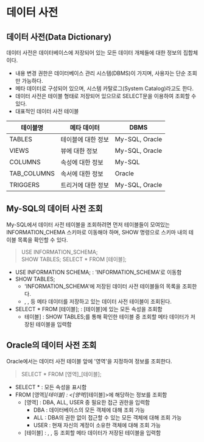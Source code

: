 # 데이터 사전
## 데이터 사전(Data Dictionary)
데이터 사전은 데이터베이스에 저장되어 있는 모든 데이터 개체들에 대한 정보의 집합체이다.

* 내용 변경 권한은 데이터베이스 관리 시스템(DBMS)이 가지며, 사용자는 단순 조회만 가능하다.
* 메타 데이터로 구성되어 있으며, 시스템 카탈로그(System Catalog)라고도 한다.
* 데이터 사전은 테이블 형태로 저장되어 있으므로 SELECT문을 이용하여 조회할 수 있다.
* 대표적인 데이터 사전 테이블

|테이블명|메타 데이터|DBMS|
|------|---|---|
|TABLES|테이블에 대한 정보|My-SQL, Oracle|
|VIEWS|뷰에 대한 정보|My-SQL, Oracle|
|COLUMNS|속성에 대한 정보|My-SQL|
|TAB_COLUMNS|속서에 대한 정보|Oracle|
|TRIGGERS|트리거에 대한 정보|My-SQL, Oracle|

## My-SQL의 데이터 사전 조회
My-SQL에서 데이터 사전 테이블을 조회하려면 먼저 테이블들이 모여있는 INFORMATION_CHEMA 스키마로 이동해야 하며, SHOW 명령으로 스키마 내의 테이블 목록을 확인할 수 있다.
> USE INFORMATION_SCHEMA; <br>
> SHOW TABLES;
> SELECT * FROM [테이블];

* USE INFORMATION SCHEMA; : 'INFORMATION_SCHEMA'로 이동함
* SHOW TABLES;
  * 'INFORMATION_SCHEMA'에 저장된 데이터 사전 테이블들의 목록을 조회한다.
  * <TABLES>, <VIEWS>, <COLUMNS> 등 메타 데이터를 저장하고 있는 데이터 사전 테이블이 조회된다.
* SELECT * FROM [테이블]; : [테이블]에 있는 모든 속성을 조회함
  * 테이블] : SHOW TABLES;를 통해 확인한 테이블 중 조회할 메타 데이터가 저장된 테이블을 입력함
  
## Oracle의 데이터 사전 조회
Oracle에서는 데이터 사전 테이블 앞에 '영역'을 지정하여 정보를 조회한다.
> SELECT * FROM [영역]_[테이블];
* SELECT * : 모든 속성을 표시함
* FROM [영역]_[테이블] : <[영역]_[테이블]>에 해당하는 정보를 조회함
  * [영역] : DBA, ALL, USER 중 필요한 접근 권한을 입력함
    * DBA : 데이터베이스의 모든 객체에 대해 조회 가능
    * ALL : DBA의 권한 없이 접근할 수 있는 모든 객체에 대해 조회 가능
    * USER : 현재 자신의 계정이 소유한 객체에 대해 조회 가능
  * [테이블] : <TABLES>, <INDEXES>, <VIEWS> 등 조회할 메타 데이터가 저장된 테이블을 입력함
